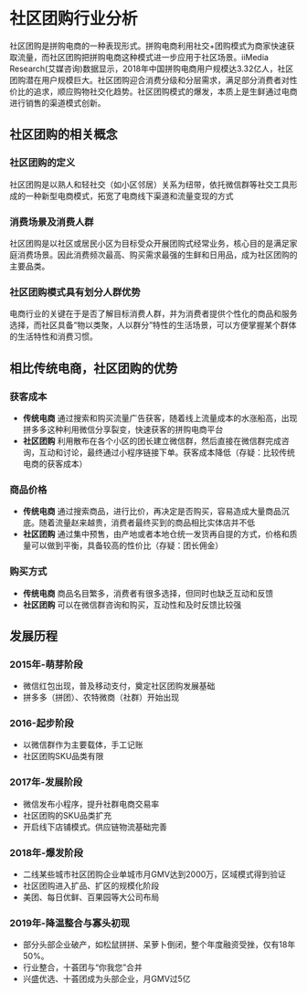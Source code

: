 # 社区团购行业分析

社区团购是拼购电商的一种表现形式。拼购电商利用社交+团购模式为商家快速获取流量，而社区团购把拼购电商这种模式进一步应用于社区场景。iiMedia Research(艾媒咨询)数据显示，2018年中国拼购电商用户规模达3.32亿人，社区团购潜在用户规模巨大。社区团购迎合消费分级和分层需求，满足部分消费者对性价比的追求，顺应购物社交化趋势。社区团购模式的爆发，本质上是生鲜通过电商进行销售的渠道模式创新。

## 社区团购的相关概念

### 社区团购的定义

社区团购是以熟人和轻社交（如小区邻居）关系为纽带，依托微信群等社交工具形成的一种新型电商模式，拓宽了电商线下渠道和流量变现的方式

### 消费场景及消费人群

社区团购是以社区或居民小区为目标受众开展团购式经常业务，核心目的是满足家庭消费场景。因此消费频次最高、购买需求最强的生鲜和日用品，成为社区团购的主要品类。

### 社区团购模式具有划分人群优势

电商行业的关键在于是否了解目标消费人群，并为消费者提供个性化的商品和服务选择，而社区具备“物以类聚，人以群分”特性的生活场景，可以方便掌握某个群体的生活特性和消费习惯。

## 相比传统电商，社区团购的优势

### 获客成本

* **传统电商** 通过搜索和购买流量广告获客，随着线上流量成本的水涨船高，出现拼多多这种利用微信分享裂变，快速获客的拼购电商平台
* **社区团购** 利用散布在各个小区的团长建立微信群，然后直接在微信群完成咨询，互动和讨论，最终通过小程序链接下单。获客成本降低（存疑：比较传统电商的获客成本）

### 商品价格

* **传统电商** 通过搜索商品，进行比价，再决定是否购买，容易造成大量商品沉底。随着流量赵来越贵，消费者最终买到的商品相比实体店并不低
* **社区团购** 通过集中预售，由产地或者本地仓统一发货再自提的方式，价格和质量可以做到平衡，具备较高的性价比（存疑：团长佣金）

### 购买方式

* **传统电商** 商品名目繁多，消费者有很多选择，但同时也缺乏互动和反馈
* **社区团购** 可以在微信群咨询和购买，互动性和及时反馈比较强

## 发展历程

### 2015年-萌芽阶段

* 微信红包出现，普及移动支付，奠定社区团购发展基础
* 拼多多（拼团）、农特微商（社群）开始出现

### 2016-起步阶段

* 以微信群作为主要载体，手工记账
* 社区团购SKU品类有限

### 2017年-发展阶段

* 微信发布小程序，提升社群电商交易率
* 社区团购的SKU品类扩充
* 开启线下店铺模式。供应链物流基础完善

### 2018年-爆发阶段

* 二线某些城市社区团购企业单城市月GMV达到2000万，区域模式得到验证
* 社区团购进入扩品、扩区的规模化阶段
* 美团、每日优鲜、百果园等大公司布局

### 2019年-降温整合与寡头初现

* 部分头部企业破产，如松鼠拼拼、呆萝卜倒闭，整个年度融资受挫，仅有18年50%。
* 行业整合，十荟团与“你我您”合并
* 兴盛优选、十荟团成为头部企业，月GMV过5亿
